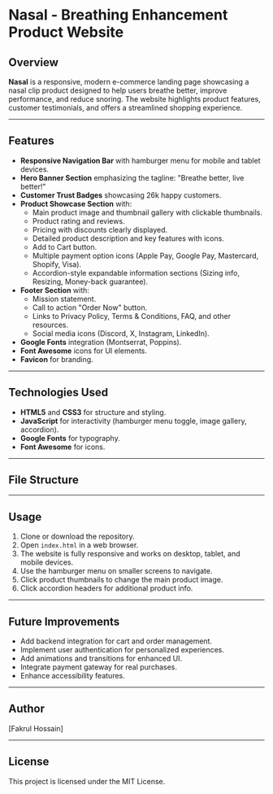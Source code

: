 # Nasal - Breathing Enhancement Product Website

## Overview

**Nasal** is a responsive, modern e-commerce landing page showcasing a nasal clip product designed to help users breathe better, improve performance, and reduce snoring. The website highlights product features, customer testimonials, and offers a streamlined shopping experience.

---

## Features

- **Responsive Navigation Bar** with hamburger menu for mobile and tablet devices.
- **Hero Banner Section** emphasizing the tagline: "Breathe better, live better!"
- **Customer Trust Badges** showcasing 26k happy customers.
- **Product Showcase Section** with:
  - Main product image and thumbnail gallery with clickable thumbnails.
  - Product rating and reviews.
  - Pricing with discounts clearly displayed.
  - Detailed product description and key features with icons.
  - Add to Cart button.
  - Multiple payment option icons (Apple Pay, Google Pay, Mastercard, Shopify, Visa).
  - Accordion-style expandable information sections (Sizing info, Resizing, Money-back guarantee).
- **Footer Section** with:
  - Mission statement.
  - Call to action "Order Now" button.
  - Links to Privacy Policy, Terms & Conditions, FAQ, and other resources.
  - Social media icons (Discord, X, Instagram, LinkedIn).
- **Google Fonts** integration (Montserrat, Poppins).
- **Font Awesome** icons for UI elements.
- **Favicon** for branding.

---

## Technologies Used

- **HTML5** and **CSS3** for structure and styling.
- **JavaScript** for interactivity (hamburger menu toggle, image gallery, accordion).
- **Google Fonts** for typography.
- **Font Awesome** for icons.

---

## File Structure


---

## Usage

1. Clone or download the repository.
2. Open `index.html` in a web browser.
3. The website is fully responsive and works on desktop, tablet, and mobile devices.
4. Use the hamburger menu on smaller screens to navigate.
5. Click product thumbnails to change the main product image.
6. Click accordion headers for additional product info.

---

## Future Improvements

- Add backend integration for cart and order management.
- Implement user authentication for personalized experiences.
- Add animations and transitions for enhanced UI.
- Integrate payment gateway for real purchases.
- Enhance accessibility features.

---

## Author

[Fakrul Hossain]

---

## License

This project is licensed under the MIT License.

